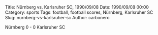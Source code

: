 Title: Nürnberg vs. Karlsruher SC, 1990/09/08
Date: 1990/09/08 00:00
Category: sports
Tags: football, football scores, Nürnberg, Karlsruher SC
Slug: nurnberg-vs-karlsruher-sc
Author: carbonero


Nürnberg 0 - 0 Karlsruher SC
